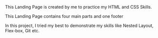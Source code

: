 This Landing Page is created by me to practice my HTML and CSS Skills.

This Landing Page contains four main parts and one footer

In this project, I tried my best to demonstrate my skills like Nested Layout, Flex-box, Git etc.